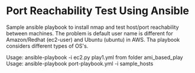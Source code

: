 # Port Reachability Test Using Ansible
Sample ansible playbook to install nmap and test host/port reachability between machines. 
The problem is default user name is different for Amazon/Redhat (ec2-user) and Ubuntu (ubuntu) in AWS.
Tha playbook considers different types of OS's.

Usage: ansible-playbook -i ec2.py play1.yml from folder ami_based_play
Usage: ansible-playbook port-playbook.yml -i sample_hosts


